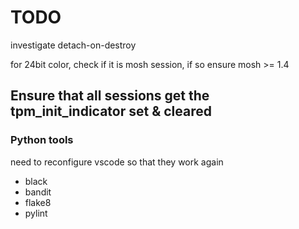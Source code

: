 # TODO

investigate detach-on-destroy

for 24bit color, check if it is mosh session, if so ensure mosh >= 1.4

## Ensure that all sessions get the tpm_init_indicator set & cleared

### Python tools

need to reconfigure vscode so that they work again

- black
- bandit
- flake8
- pylint

